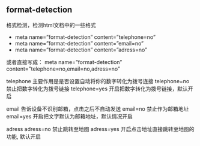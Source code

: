## format-detection

格式检测，检测html文档中的一些格式

- meta name=”format-detection” content=”telephone=no” 
- meta name=”format-detection” content=”email=no” 
- meta name=”format-detection” content=”adress=no”

或者直接写成： 
meta name=”format-detection” content=”telephone=no,email=no,adress=no”

telephone 
主要作用是是否设置自动将你的数字转化为拨号连接 
telephone=no 禁止把数字转化为拨号链接 
telephone=yes 开启把数字转化为拨号链接，默认开启

email 
告诉设备不识别邮箱，点击之后不自动发送 
email=no 禁止作为邮箱地址 
email=yes 开启把文字默认为邮箱地址，默认情况开启

adress 
adress=no 禁止跳转至地图 
adress=yes 开启点击地址直接跳转至地图的功能, 默认开启